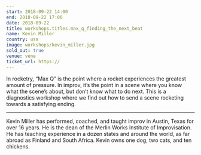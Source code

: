 ```yaml
---
start: 2018-09-22 14:00
end: 2018-09-22 17:00
date: 2018-09-22
title: workshops.titles.max_q_finding_the_next_beat
name: Kevin Miller
country: usa
image: workshops/kevin_miller.jpg
sold_out: true
venue: vene
ticket_url: https://
---
```


In rocketry, “Max Q” is the point where a rocket experiences the greatest amount of
pressure. In improv, it’s the point in a scene where you know what the scene’s about, but
don’t know what to do next. This is a diagnostics workshop where we find out how to
send a scene rocketing towards a satisfying ending.

---

Kevin Miller has performed, coached, and taught improv in Austin, Texas for over 16
years. He is the dean of the Merlin Works Institute of Improvisation. He has teaching
experience in a dozen states and around the world, as far abroad as Finland and South
Africa. Kevin owns one dog, two cats, and ten chickens.
